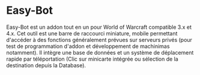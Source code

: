 Easy-Bot
========

Easy-Bot est un addon tout en un pour World of Warcraft compatible 3.x et 4.x. 
Cet outil est une barre de raccourci miniature, mobile permettant d'accéder à des 
fonctions généralement prévues sur serveurs privés (pour test de programmation 
d'addon et développement de machinimas notamment). Il intègre une base de données 
et un système de déplacement rapide par téléportation (Clic sur minicarte intégrée 
ou sélection de la destination depuis la Database). 